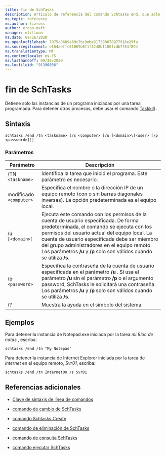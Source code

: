 ```yaml
---
title: fin de SchTasks
description: Artículo de referencia del comando Schtasks end, que solo detiene las instancias de un programa iniciadas por una tarea programada.
ms.topic: reference
ms.author: lizross
author: eross-msft
manager: mtillman
ms.date: 09/16/2020
ms.openlocfilehash: 7075c8689a39c7bc9eba917298678977916e29fa
ms.sourcegitcommit: e164aeffc01069b8f1f3248bf106fcdb7f64f894
ms.translationtype: MT
ms.contentlocale: es-ES
ms.lasthandoff: 09/26/2020
ms.locfileid: "91390806"
---
```

# <a name="schtasks-end"></a>fin de SchTasks

Detiene solo las instancias de un programa iniciadas por una tarea programada. Para detener otros procesos, debe usar el comando [Taskkill](taskkill.md) .

## <a name="syntax"></a>Sintaxis

```
schtasks /end /tn <taskname> [/s <computer> [/u [<domain>\]<user> [/p <password>]]]
```

### <a name="parameters"></a>Parámetros

| Parámetro | Descripción |
|--|--|
| /TN `<taskname>` | Identifica la tarea que inició el programa. Este parámetro es necesario. |
| modificado `<computer>` | Especifica el nombre o la dirección IP de un equipo remoto (con o sin barras diagonales inversas). La opción predeterminada es el equipo local. |
| /u `[<domain>]` | Ejecuta este comando con los permisos de la cuenta de usuario especificada. De forma predeterminada, el comando se ejecuta con los permisos del usuario actual del equipo local. La cuenta de usuario especificada debe ser miembro del grupo administradores en el equipo remoto. Los parámetros **/u** y **/p** solo son válidos cuando se utiliza **/s**. |
| /p `<password>` | Especifica la contraseña de la cuenta de usuario especificada en el parámetro **/u** . Si usa el parámetro **/u** sin el parámetro **/p** o el argumento password, SchTasks le solicitará una contraseña. Los parámetros **/u** y **/p** solo son válidos cuando se utiliza **/s**. |
| /? | Muestra la ayuda en el símbolo del sistema. |

## <a name="examples"></a>Ejemplos

Para detener la instancia de Notepad.exe iniciada por la tarea *mi Bloc de notas* , escriba:

```
schtasks /end /tn "My Notepad"
```

Para detener la instancia de Internet Explorer iniciada por la tarea de *Internet* en el equipo remoto, *Svr01*, escriba:

```
schtasks /end /tn InternetOn /s Svr01
```

## <a name="additional-references"></a>Referencias adicionales

- [Clave de sintaxis de línea de comandos](command-line-syntax-key.md)

- [comando de cambio de SchTasks](schtasks-change.md)

- [comando Schtasks Create](schtasks-create.md)

- [comando de eliminación de SchTasks](schtasks-delete.md)

- [comando de consulta SchTasks](schtasks-query.md)

- [comando ejecutar SchTasks](schtasks-run.md)